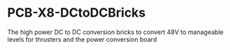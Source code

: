 # PCB-X8-DCtoDCBricks
The high power DC to DC conversion bricks to convert 48V
to manageable levels for thrusters and the power conversion board

